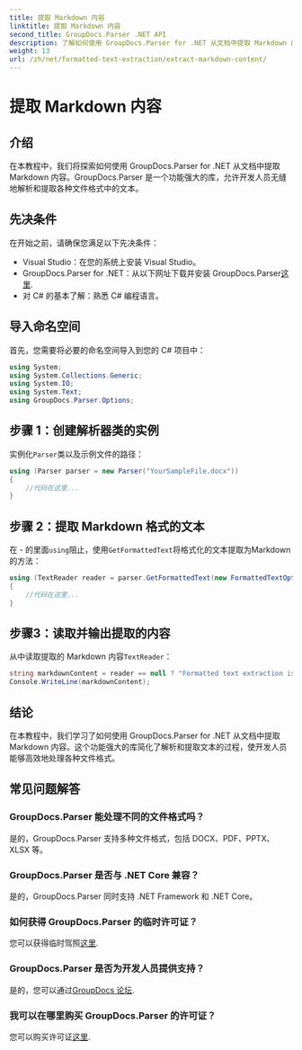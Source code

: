 ```yaml
---
title: 提取 Markdown 内容
linktitle: 提取 Markdown 内容
second_title: GroupDocs.Parser .NET API
description: 了解如何使用 GroupDocs.Parser for .NET 从文档中提取 Markdown 内容。本教程提供无缝文本提取的分步说明。
weight: 13
url: /zh/net/formatted-text-extraction/extract-markdown-content/
---
```


# 提取 Markdown 内容

## 介绍
在本教程中，我们将探索如何使用 GroupDocs.Parser for .NET 从文档中提取 Markdown 内容。GroupDocs.Parser 是一个功能强大的库，允许开发人员无缝地解析和提取各种文件格式中的文本。
## 先决条件
在开始之前，请确保您满足以下先决条件：
- Visual Studio：在您的系统上安装 Visual Studio。
-  GroupDocs.Parser for .NET：从以下网址下载并安装 GroupDocs.Parser[这里](https://releases.groupdocs.com/parser/net/).
- 对 C# 的基本了解：熟悉 C# 编程语言。

## 导入命名空间
首先，您需要将必要的命名空间导入到您的 C# 项目中：
```csharp
using System;
using System.Collections.Generic;
using System.IO;
using System.Text;
using GroupDocs.Parser.Options;
```
## 步骤 1：创建解析器类的实例
实例化`Parser`类以及示例文件的路径：
```csharp
using (Parser parser = new Parser("YourSampleFile.docx"))
{
    //代码在这里...
}
```
## 步骤 2：提取 Markdown 格式的文本
在 - 的里面`using`阻止，使用`GetFormattedText`将格式化的文本提取为Markdown的方法：
```csharp
using (TextReader reader = parser.GetFormattedText(new FormattedTextOptions(FormattedTextMode.Markdown)))
{
    //代码在这里...
}
```
## 步骤3：读取并输出提取的内容
从中读取提取的 Markdown 内容`TextReader`：
```csharp
string markdownContent = reader == null ? "Formatted text extraction isn't supported" : reader.ReadToEnd();
Console.WriteLine(markdownContent);
```

## 结论
在本教程中，我们学习了如何使用 GroupDocs.Parser for .NET 从文档中提取 Markdown 内容。这个功能强大的库简化了解析和提取文本的过程，使开发人员能够高效地处理各种文件格式。
## 常见问题解答
### GroupDocs.Parser 能处理不同的文件格式吗？
是的，GroupDocs.Parser 支持多种文件格式，包括 DOCX、PDF、PPTX、XLSX 等。
### GroupDocs.Parser 是否与 .NET Core 兼容？
是的，GroupDocs.Parser 同时支持 .NET Framework 和 .NET Core。
### 如何获得 GroupDocs.Parser 的临时许可证？
您可以获得临时驾照[这里](https://purchase.groupdocs.com/temporary-license/).
### GroupDocs.Parser 是否为开发人员提供支持？
是的，您可以通过[GroupDocs 论坛](https://forum.groupdocs.com/c/parser/17).
### 我可以在哪里购买 GroupDocs.Parser 的许可证？
您可以购买许可证[这里](https://purchase.groupdocs.com/buy).